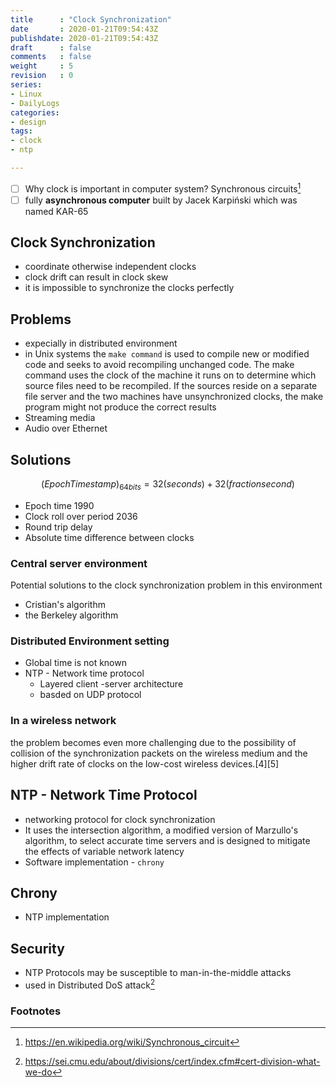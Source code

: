 ```yaml
---
title      : "Clock Synchronization"
date       : 2020-01-21T09:54:43Z
publishdate: 2020-01-21T09:54:43Z
draft      : false
comments   : false
weight     : 5
revision   : 0
series:
- Linux
- DailyLogs
categories:
- design
tags:
- clock
- ntp

---
```


- [ ] Why clock is important in computer system? Synchronous circuits[^2]
- [ ] fully **asynchronous computer** built by Jacek Karpiński which was named KAR-65

## Clock Synchronization

* coordinate otherwise independent clocks
* clock drift can result in clock skew
* it is impossible to synchronize the clocks perfectly

## Problems

- expecially in distributed environment
- in Unix systems the `make command` is used to compile new or modified code and seeks to avoid recompiling unchanged code. The make command uses the clock of the machine it runs on to determine which source files need to be recompiled. If the sources reside on a separate file server and the two machines have unsynchronized clocks, the make program might not produce the correct results
- Streaming media
- Audio over Ethernet

## Solutions

$$
(Epoch Timestamp)_{64 bits} = 32(seconds) + 32(fraction second)
$$

* Epoch time 1990
* Clock roll over period 2036
* Round trip delay
* Absolute time difference between clocks

### Central server environment

Potential solutions to the clock synchronization problem in this environment

* Cristian's algorithm
* the Berkeley algorithm

### Distributed Environment setting

* Global time is not known
* NTP - Network time protocol
  * Layered client -server architecture
  * basded on UDP protocol

### In a wireless network

the problem becomes even more challenging due to the possibility of collision of the synchronization packets on the wireless medium and the higher drift rate of clocks on the low-cost wireless devices.[4][5]

## NTP - Network Time Protocol

* networking protocol for clock synchronization
* It uses the intersection algorithm, a modified version of Marzullo's algorithm, to select accurate time servers and is designed to mitigate the effects of variable network latency
* Software implementation - `chrony`

## Chrony

* NTP implementation


## Security

* NTP Protocols may be susceptible to man-in-the-middle attacks
* used in Distributed DoS attack[^5]

### Footnotes

[^1]: https://en.wikipedia.org/wiki/Clock_synchronization
[^2]: https://en.wikipedia.org/wiki/Synchronous_circuit
[^3]: https://electronics.stackexchange.com/questions/93875/why-are-clocks-used-in-computers
[^4]: https://electronics.stackexchange.com/questions/33945/clock-signals-in-computers-and-machines
[^5]: https://sei.cmu.edu/about/divisions/cert/index.cfm#cert-division-what-we-do
[^6]:
